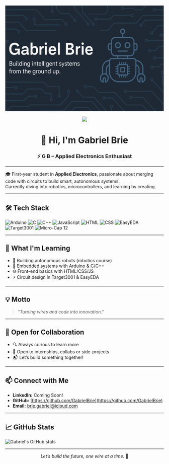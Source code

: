 ![Gabriel Brie Banner](./Gabriel-Brie-Banner.png)

<div align="center">
  
  <img src="https://media.giphy.com/media/QssGEmpkyEOhBCb7e1/giphy.gif" width="100" />
  
  # 👋 Hi, I'm Gabriel Brie
  ### ⚡ G B – Applied Electronics Enthusiast

</div>

---

🎓 First-year student in **Applied Electronics**, passionate about merging code with circuits to build smart, autonomous systems.  
Currently diving into robotics, microcontrollers, and learning by creating.

---

## 🛠️ Tech Stack

![Arduino](https://img.shields.io/badge/Arduino-blue?style=for-the-badge&logo=arduino)
![C](https://img.shields.io/badge/C-00599C?style=for-the-badge&logo=c)
![C++](https://img.shields.io/badge/C++-00599C?style=for-the-badge&logo=c%2B%2B)
![JavaScript](https://img.shields.io/badge/JavaScript-F7DF1E?style=for-the-badge&logo=javascript&logoColor=black)
![HTML](https://img.shields.io/badge/HTML5-E34F26?style=for-the-badge&logo=html5)
![CSS](https://img.shields.io/badge/CSS3-1572B6?style=for-the-badge&logo=css3)
![EasyEDA](https://img.shields.io/badge/EasyEDA-blue?style=for-the-badge&logo=data:image/png;base64,iVBORw0KGgo=)
![Target3001](https://img.shields.io/badge/Target3001-orange?style=for-the-badge)
![Micro-Cap 12](https://img.shields.io/badge/Micro--Cap%2012-1F4F0A?style=for-the-badge&logo=circles&logoColor=white)

---

## 🚀 What I'm Learning

- 🧠 Building autonomous robots (robotics course)
- 🧰 Embedded systems with Arduino & C/C++
- 🌐 Front-end basics with HTML/CSS/JS
- ⚡ Circuit design in Target3001 & EasyEDA

---

## 💡 Motto

> _"Turning wires and code into innovation."_  

---

## 🤝 Open for Collaboration

- 🔍 Always curious to learn more
- 💼 Open to internships, collabs or side-projects
- 📬 Let’s build something together!

---

## 📫 Connect with Me

- **LinkedIn:** Coming Soon!
- **GitHub:** [https://github.com/GabrielBrie](https://github.com/GabrielBrie)
- **Email:** brie.gabriel@icloud.com

---

## 📈 GitHub Stats

![Gabriel's GitHub stats](https://github-readme-stats.vercel.app/api?username=GabrielBrie&show_icons=true&theme=github_dark&hide=prs)

---

<div align="center">
  
  _Let’s build the future, one wire at a time._ 🔌

</div>

